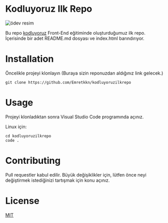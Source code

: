 # Kodluyoruz Ilk Repo

![ödev resim](https://i.hizliresim.com/i9iyste.png)

Bu repo [kodluyoruz](https://kodluyoruz.org/) Front-End eğitiminde oluşturduğumuz ilk repo. İçerisinde bir adet README.md dosyası ve index.html barındırıyor.

# Installation

Öncelikle projeyi klonlayın (Buraya sizin reponuzdan aldığınız link gelecek.)

```git
git clone https://github.com/Emretkkn/kodluyoruzilkrepo
```
# Usage

Projeyi klonladıktan sonra Visual Studio Code programında açınız.

Linux için:
```git
cd kodluyoruzilkrepo
code .
```
# Contributing

Pull requestler kabul edilir. Büyük değişiklikler için, lütfen önce neyi değiştirmek istediğinizi tartışmak için konu açınız.

# License

[MIT](https://www.mit.edu/)
